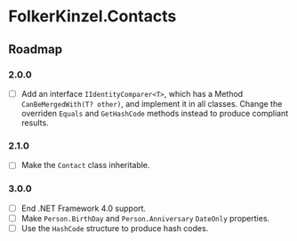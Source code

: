 ﻿# FolkerKinzel.Contacts
## Roadmap

### 2.0.0
- [ ] Add an interface `IIdentityComparer<T>`, which has a Method `CanBeMergedWith(T? other)`, and implement it in all classes. Change
the overriden `Equals` and `GetHashCode` methods instead to produce compliant results.

### 2.1.0
- [ ] Make the `Contact` class inheritable.

### 3.0.0
- [ ] End .NET Framework 4.0 support.
- [ ] Make `Person.BirthDay` and `Person.Anniversary`  `DateOnly` properties.
- [ ] Use the `HashCode` structure to produce hash codes.